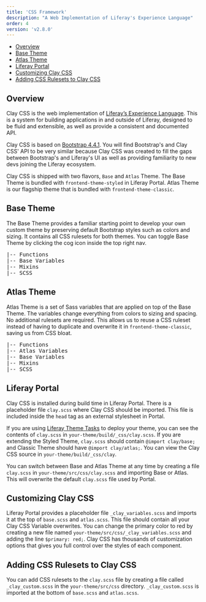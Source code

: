 ```yaml
---
title: 'CSS Framework'
description: "A Web Implementation of Liferay's Experience Language"
order: 4
version: 'v2.8.0'
---
```


<div class="nav-toc-absolute">
<div class="nav-toc">

-   [Overview](#overview)
-   [Base Theme](#base-theme)
-   [Atlas Theme](#atlas-theme)
-   [Liferay Portal](#liferay-portal)
-   [Customizing Clay CSS](#customizing-clay-css)
-   [Adding CSS Rulesets to Clay CSS](#adding-css-rulesets-to-clay-css)

</div>
</div>

## Overview

Clay CSS is the web implementation of <a href="https://liferay.design/lexicon/get-started/" rel="noreferrer noopener" target="_blank">Liferay’s Experience Language</a>. This is a system for building applications in and outside of Liferay, designed to be fluid and extensible, as well as provide a consistent and documented API.

Clay CSS is based on <a href="https://getbootstrap.com/docs/4.4/getting-started/introduction/" rel="noreferrer noopener" target="_blank">Bootstrap 4.4.1</a>. You will find Bootstrap's and Clay CSS' API to be very similar because Clay CSS was created to fill the gaps between Bootstrap's and Liferay's UI as well as providing familiarity to new devs joining the Liferay ecosystem.

Clay CSS is shipped with two flavors, `Base` and `Atlas` Theme. The Base Theme is bundled with `frontend-theme-styled` in Liferay Portal. Atlas Theme is our flagship theme that is bundled with `frontend-theme-classic`.

## Base Theme

The Base Theme provides a familiar starting point to develop your own custom theme by preserving default Bootstrap styles such as colors and sizing. It contains all CSS rulesets for both themes. You can toggle Base Theme by clicking the cog icon inside the top right nav.

<pre>
|-- Functions
|-- Base Variables
|-- Mixins
|-- SCSS
</pre>

## Atlas Theme

Atlas Theme is a set of Sass variables that are applied on top of the Base Theme. The variables change everything from colors to sizing and spacing. No additional rulesets are required. This allows us to reuse a CSS ruleset instead of having to duplicate and overwrite it in `frontend-theme-classic`, saving us from CSS bloat.

<pre>
|-- Functions
|-- Atlas Variables
|-- Base Variables
|-- Mixins
|-- SCSS
</pre>

## Liferay Portal

Clay CSS is installed during build time in Liferay Portal. There is a placeholder file `clay.scss` where Clay CSS should be imported. This file is included inside the `head` tag as an external stylesheet in Portal.

If you are using <a href="https://github.com/liferay/liferay-js-themes-toolkit/tree/master/packages/liferay-theme-tasks" rel="noopener noreferrer" target="_blank">Liferay Theme Tasks</a> to deploy your theme, you can see the contents of `clay.scss` in `your-theme/build/_css/clay.scss`. If you are extending the Styled Theme, `clay.scss` should contain `@import clay/base;` and Classic Theme should have `@import clay/atlas;`. You can view the Clay CSS source in `your-theme/build/_css/clay`.

You can switch between Base and Atlas Theme at any time by creating a file `clay.scss` in `your-theme/src/css/clay.scss` and importing Base or Atlas. This will overwrite the default `clay.scss` file used by Portal.

## Customizing Clay CSS

Liferay Portal provides a placeholder file `_clay_variables.scss` and imports it at the top of `base.scss` and `atlas.scss`. This file should contain all your Clay CSS Variable overwrites. You can change the primary color to red by creating a new file named `your-theme/src/css/_clay_variables.scss` and adding the line `$primary: red;`. Clay CSS has thousands of customization options that gives you full control over the styles of each component.

## Adding CSS Rulesets to Clay CSS

You can add CSS rulesets to the `clay.scss` file by creating a file called `_clay_custom.scss` in the `your-theme/src/css` directory. `_clay_custom.scss` is imported at the bottom of `base.scss` and `atlas.scss`.
